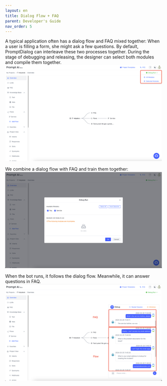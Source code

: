 ```yaml
---
layout: en
title: Dialog Flow + FAQ
parent: Developer's Guide
nav_order: 5
---
```

A typical application often has a dialog flow and FAQ mixed together: When a user is filling a form, she might ask a few questions.  By default, PromptDialog can interleave these two processes together.  During the stage of debugging and releasing, the designer can select both modules and compile them together.  
![flow-faq-01.png](/assets/images/tutorial/flow/flow-faq-01.png)

We combine a dialog flow with FAQ and train them together:
![flow-faq-02.png](/assets/images/tutorial/flow/flow-faq-02.png)

When the bot runs,  it follows the dialog flow.  Meanwhile, it can answer questions in FAQ.
![flow-faq-03.png](/assets/images/tutorial/flow/flow-faq-03.png)
